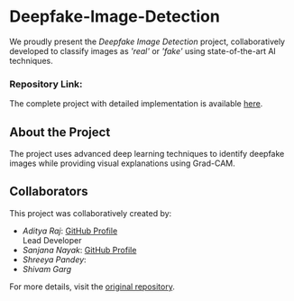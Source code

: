 # Deepfake-Image-Detection
We proudly present the *Deepfake Image Detection* project, collaboratively developed to classify images as *'real'* or *'fake'* using state-of-the-art AI techniques.

### Repository Link:
The complete project with detailed implementation is available [here](https://github.com/Aditya-0009/Deepfake-image-detection).

## About the Project

The project uses advanced deep learning techniques to identify deepfake images while providing visual explanations using Grad-CAM.

## Collaborators

This project was collaboratively created by:
- *Aditya Raj*: [GitHub Profile](https://github.com/Aditya-0009)  
  Lead Developer  
- *Sanjana Nayak*: [GitHub Profile](https://github.com/sanjananayak952)
- *Shreeya Pandey*: 
- *Shivam Garg*


For more details, visit the [original repository](https://github.com/Aditya-0009/Deepfake-image-detection).

